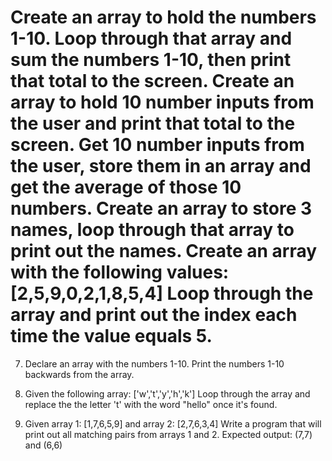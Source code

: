 Create an array to hold the numbers 1-10.
Loop through that array and sum the numbers 1-10, then print that total to the screen.
Create an array to hold 10 number inputs from the user and print that total to the screen.
Get 10 number inputs from the user, store them in an array and get the average of those 10 numbers.
Create an array to store 3 names, loop through that array to print out the names.
Create an array with the following values: [2,5,9,0,2,1,8,5,4] Loop through the array and print out the index each time the value equals 5.
=========================================

7. Declare an array with the numbers 1-10. Print the numbers 1-10 backwards from the array.

8. Given the following array: ['w','t','y','h','k']
Loop through the array and replace the the letter 't' with the word "hello" once it's found.

9. Given array 1: [1,7,6,5,9] and array 2: [2,7,6,3,4] 
Write a program that will print out all matching pairs from arrays 1 and 2.
Expected output:
(7,7) and (6,6)